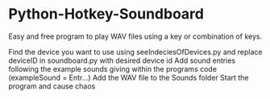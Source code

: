 # Python-Hotkey-Soundboard

Easy and free program to play WAV files using a key or combination of keys.

Find the device you want to use using seeIndeciesOfDevices.py and replace deviceID in soundboard.py with desired device id
Add sound entries following the example sounds giving within the programs code (exampleSound = Entr...)
Add the WAV file to the Sounds folder
Start the program and cause chaos
